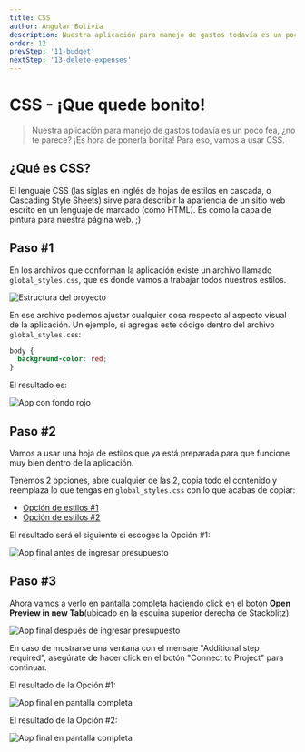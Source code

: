 ```yaml
---
title: CSS
author: Angular Bolivia
description: Nuestra aplicación para manejo de gastos todavía es un poco fea, ¿no te parece? ¡Es hora de ponerla bonita! Para eso, vamos a usar CSS.
order: 12
prevStep: '11-budget'
nextStep: '13-delete-expenses'
---
```


# CSS - ¡Que quede bonito!

> Nuestra aplicación para manejo de gastos todavía es un poco fea, ¿no te parece? ¡Es hora de ponerla bonita! Para eso, vamos a usar CSS.

## ¿Qué es CSS?

El lenguaje CSS (las siglas en inglés de hojas de estilos en cascada, o Cascading Style Sheets) sirve para describir la apariencia de un sitio web escrito en un lenguaje de marcado (como HTML). Es como la capa de pintura para nuestra página web. ;)

## Paso #1

En los archivos que conforman la aplicación existe un archivo llamado `global_styles.css`, que es donde vamos a trabajar todos nuestros estilos.

![Estructura del proyecto](/images/tutorial/project-structure.png)

En ese archivo podemos ajustar cualquier cosa respecto al aspecto visual de la aplicación. Un ejemplo, si agregas este código dentro del archivo `global_styles.css`:

```css
body {
  background-color: red;
}
```

El resultado es:

![App con fondo rojo](/images/tutorial/red-app.png)

## Paso #2

Vamos a usar una hoja de estilos que ya está preparada para que funcione muy bien dentro de la aplicación.

Tenemos 2 opciones, abre cualquier de las 2, copia todo el contenido y reemplaza lo que tengas en `global_styles.css` con lo que acabas de copiar:

- <a href="https://raw.githubusercontent.com/angular-bolivia/ng-she-workshop/develop/src/styles.css" target="_blank" rel="noopener noreferrer">Opción de estilos #1</a>
- <a href="https://raw.githubusercontent.com/angular-bolivia/ng-she-workshop/develop/src/styles-v2.css" target="_blank" rel="noopener noreferrer">Opción de estilos #2</a>

El resultado será el siguiente si escoges la Opción #1:

![App final antes de ingresar presupuesto](/images/tutorial/app-1.png)

## Paso #3

Ahora vamos a verlo en pantalla completa haciendo click en el botón **Open Preview in new Tab**(ubicado en la esquina superior derecha de Stackblitz).

![App final después de ingresar presupuesto](/images/tutorial/app-2.png)

En caso de mostrarse una ventana con el mensaje "Additional step required", asegúrate de hacer click en el botón "Connect to Project" para continuar.

El resultado de la Opción #1:

![App final en pantalla completa](/images/tutorial/app-3.png)

El resultado de la Opción #2:

![App final en pantalla completa](/images/tutorial/app-4.png)
